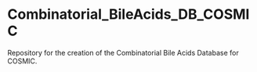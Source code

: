 # Combinatorial_BileAcids_DB_COSMIC
Repository for the creation of the Combinatorial Bile Acids Database for COSMIC.


